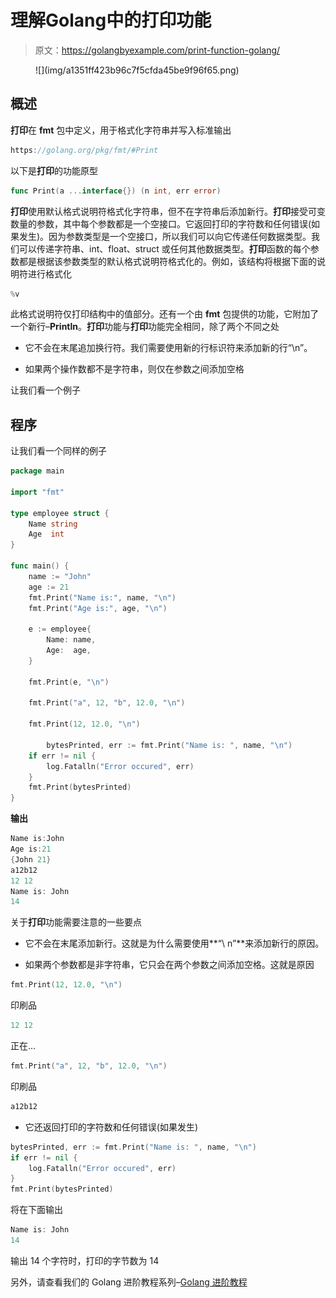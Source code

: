 # 理解Golang中的打印功能

> 原文：<https://golangbyexample.com/print-function-golang/>

<figure class="wp-block-image size-large">![](img/a1351ff423b96c7f5cfda45be9f96f65.png)</figure>

## **概述**

**打印**在 **fmt** 包中定义，用于格式化字符串并写入标准输出

```go
https://golang.org/pkg/fmt/#Print
```

以下是**打印**的功能原型

```go
func Print(a ...interface{}) (n int, err error)
```

**打印**使用默认格式说明符格式化字符串，但不在字符串后添加新行。**打印**接受可变数量的参数，其中每个参数都是一个空接口。它返回打印的字符数和任何错误(如果发生)。因为参数类型是一个空接口，所以我们可以向它传递任何数据类型。我们可以传递字符串、int、float、struct 或任何其他数据类型。**打印**函数的每个参数都是根据该参数类型的默认格式说明符格式化的。例如，该结构将根据下面的说明符进行格式化

```go
%v
```

此格式说明符仅打印结构中的值部分。还有一个由 **fmt** 包提供的功能，它附加了一个新行–**Println**。**打印**功能与**打印**功能完全相同，除了两个不同之处

*   它不会在末尾追加换行符。我们需要使用新的行标识符来添加新的行“\n”。

*   如果两个操作数都不是字符串，则仅在参数之间添加空格

让我们看一个例子

## **程序**

让我们看一个同样的例子

```go
package main

import "fmt"

type employee struct {
	Name string
	Age  int
}

func main() {
	name := "John"
	age := 21
	fmt.Print("Name is:", name, "\n")
	fmt.Print("Age is:", age, "\n")

	e := employee{
		Name: name,
		Age:  age,
	}

	fmt.Print(e, "\n")

	fmt.Print("a", 12, "b", 12.0, "\n")

	fmt.Print(12, 12.0, "\n")

        bytesPrinted, err := fmt.Print("Name is: ", name, "\n")
	if err != nil {
		log.Fatalln("Error occured", err)
	}
	fmt.Print(bytesPrinted)
}
```

**输出**

```go
Name is:John
Age is:21
{John 21}
a12b12
12 12
Name is: John
14
```

关于**打印**功能需要注意的一些要点

*   它不会在末尾添加新行。这就是为什么需要使用**“\ n”**来添加新行的原因。

*   如果两个参数都是非字符串，它只会在两个参数之间添加空格。这就是原因

```go
fmt.Print(12, 12.0, "\n")
```

印刷品

```go
12 12
```

正在…

```go
fmt.Print("a", 12, "b", 12.0, "\n")
```

印刷品

```go
a12b12
```

*   它还返回打印的字符数和任何错误(如果发生)

```go
bytesPrinted, err := fmt.Print("Name is: ", name, "\n")
if err != nil {
    log.Fatalln("Error occured", err)
}
fmt.Print(bytesPrinted)
```

将在下面输出

```go
Name is: John
14
```

输出 14 个字符时，打印的字节数为 14

另外，请查看我们的 Golang 进阶教程系列–[Golang 进阶教程](https://golangbyexample.com/golang-comprehensive-tutorial/)